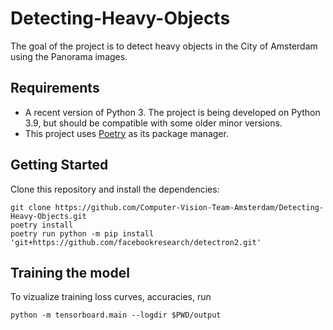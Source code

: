 # Detecting-Heavy-Objects

The goal of the project is to detect heavy objects in the City of Amsterdam using the Panorama images. 

## Requirements

- A recent version of Python 3. The project is being developed on Python 3.9, but should be compatible with some older minor versions.
- This project uses [Poetry](https://python-poetry.org/) as its package manager.

## Getting Started
Clone this repository and install the dependencies:

```shell
git clone https://github.com/Computer-Vision-Team-Amsterdam/Detecting-Heavy-Objects.git
poetry install
poetry run python -m pip install 'git+https://github.com/facebookresearch/detectron2.git'
```
## Training the model 

To vizualize training loss curves, accuracies, run
```shell
python -m tensorboard.main --logdir $PWD/output
```